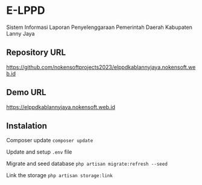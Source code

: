 # E-LPPD
Sistem Informasi Laporan Penyelenggaraan Pemerintah Daerah Kabupaten Lanny Jaya

## Repository URL
https://github.com/nokensoftprojects2023/elppdkablannyjaya.nokensoft.web.id

## Demo URL
https://elppdkablannyjaya.nokensoft.web.id

## Instalation

Composer update
```composer update```

Update and setup ```.env``` file

Migrate and seed database
```php artisan migrate:refresh --seed```

Link the storage
```php artisan storage:link ```
